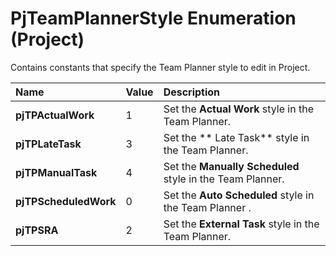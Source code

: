 
# PjTeamPlannerStyle Enumeration (Project)

Contains constants that specify the Team Planner style to edit in Project.



|**Name**|**Value**|**Description**|
|:-----|:-----|:-----|
|**pjTPActualWork**|1|Set the  **Actual Work** style in the Team Planner.|
|**pjTPLateTask**|3|Set the  ** Late Task** style in the Team Planner.|
|**pjTPManualTask**|4|Set the  **Manually Scheduled** style in the Team Planner.|
|**pjTPScheduledWork**|0|Set the  **Auto Scheduled** style in the Team Planner .|
|**pjTPSRA**|2|Set the  **External Task** style in the Team Planner.|
